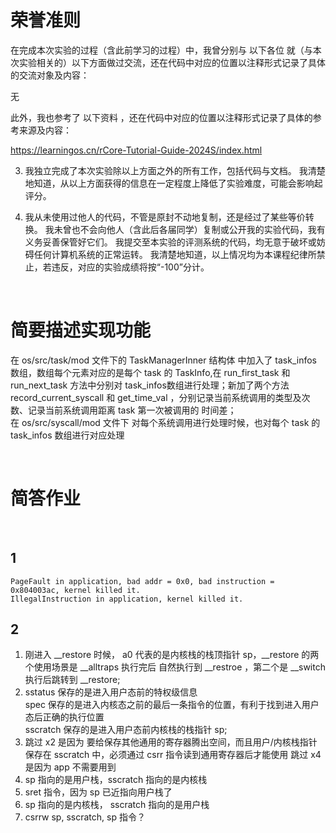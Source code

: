 
# 荣誉准则
在完成本次实验的过程（含此前学习的过程）中，我曾分别与 以下各位 就（与本次实验相关的）以下方面做过交流，还在代码中对应的位置以注释形式记录了具体的交流对象及内容：

无

此外，我也参考了 以下资料 ，还在代码中对应的位置以注释形式记录了具体的参考来源及内容：

https://learningos.cn/rCore-Tutorial-Guide-2024S/index.html

3. 我独立完成了本次实验除以上方面之外的所有工作，包括代码与文档。 我清楚地知道，从以上方面获得的信息在一定程度上降低了实验难度，可能会影响起评分。

4. 我从未使用过他人的代码，不管是原封不动地复制，还是经过了某些等价转换。 我未曾也不会向他人（含此后各届同学）复制或公开我的实验代码，我有义务妥善保管好它们。 我提交至本实验的评测系统的代码，均无意于破坏或妨碍任何计算机系统的正常运转。 我清楚地知道，以上情况均为本课程纪律所禁止，若违反，对应的实验成绩将按“-100”分计。

<br>

# 简要描述实现功能

在 os/src/task/mod 文件下的 TaskManagerInner 结构体 中加入了 task_infos 数组，数组每个元素对应的是每个 task 的 TaskInfo,在 run_first_task 和 run_next_task 方法中分别对 task_infos数组进行处理；新加了两个方法 record_current_syscall 和 get_time_val ，分别记录当前系统调用的类型及次数、记录当前系统调用距离 task 第一次被调用的 时间差；<br>
在 os/src/syscall/mod 文件下 对每个系统调用进行处理时候，也对每个 task 的 task_infos 数组进行对应处理 

<br>

# 简答作业

<br>

## 1
 ```PageFault in application, bad addr = 0x0, bad instruction = 0x804003ac, kernel killed it. ```<br>
```IllegalInstruction in application, kernel killed it.```

## 2
1. 刚进入 __restore 时候， a0 代表的是内核栈的栈顶指针 sp，__restore 的两个使用场景是 __alltraps 执行完后 自然执行到 __restroe ，第二个是 __switch 执行后跳转到 __restore;
2. sstatus 保存的是进入用户态前的特权级信息<br>
   spec    保存的是进入内核态之前的最后一条指令的位置，有利于找到进入用户态后正确的执行位置<br>
   sscratch 保存的是进入用户态前内核栈的栈指针 sp; <br>
3. 跳过 x2 是因为 要给保存其他通用的寄存器腾出空间，而且用户/内核栈指针保存在 sscratch 中，必须通过 csrr 指令读到通用寄存器后才能使用
   跳过 x4 是因为 app 不需要用到
4. sp 指向的是用户栈，sscratch 指向的是内核栈
5. sret 指令，因为 sp 已近指向用户栈了
6. sp 指向的是内核栈， sscratch 指向的是用户栈
7. csrrw sp, sscratch, sp 指令？ 
